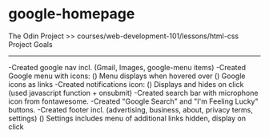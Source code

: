 # google-homepage
The Odin Project >> courses/web-development-101/lessons/html-css
Project Goals
****************************
-Created google nav incl. (Gmail, Images, google-menu items)
-Created Google menu with icons:
	() Menu displays when hovered over
	() Google icons as links
-Created notifications icon:
	() Displays and hides on click (used javascript function + onsubmit)
-Created search bar with microphone icon from fontawesome.
-Created "Google Search" and "I'm Feeling Lucky" buttons.
-Created footer incl. (advertising, business, about, privacy terms, settings)
	() Settings includes menu of additional links hidden, display on click


